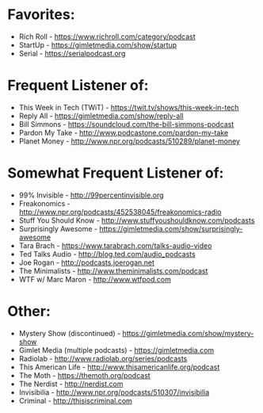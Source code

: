 # Favorites:
- Rich Roll - https://www.richroll.com/category/podcast
- StartUp - https://gimletmedia.com/show/startup
- Serial - https://serialpodcast.org

# Frequent Listener of:
- This Week in Tech (TWiT) - https://twit.tv/shows/this-week-in-tech
- Reply All - https://gimletmedia.com/show/reply-all
- Bill Simmons - https://soundcloud.com/the-bill-simmons-podcast
- Pardon My Take - http://www.podcastone.com/pardon-my-take
- Planet Money - http://www.npr.org/podcasts/510289/planet-money

# Somewhat Frequent Listener of:
- 99% Invisible - http://99percentinvisible.org
- Freakonomics - http://www.npr.org/podcasts/452538045/freakonomics-radio
- Stuff You Should Know - http://www.stuffyoushouldknow.com/podcasts
- Surprisingly Awesome - https://gimletmedia.com/show/surprisingly-awesome
- Tara Brach - https://www.tarabrach.com/talks-audio-video
- Ted Talks Audio - http://blog.ted.com/audio_podcasts
- Joe Rogan - http://podcasts.joerogan.net
- The Minimalists - http://www.theminimalists.com/podcast
- WTF w/ Marc Maron - http://www.wtfpod.com

# Other:
- Mystery Show (discontinued) - https://gimletmedia.com/show/mystery-show
- Gimlet Media (multiple podcasts) - https://gimletmedia.com
- Radiolab - http://www.radiolab.org/series/podcasts
- This American Life - http://www.thisamericanlife.org/podcast
- The Moth - https://themoth.org/podcast
- The Nerdist - http://nerdist.com
- Invisibilia - http://www.npr.org/podcasts/510307/invisibilia
- Criminal - http://thisiscriminal.com
